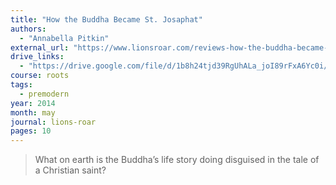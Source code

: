 ```yaml
---
title: "How the Buddha Became St. Josaphat"
authors:
  - "Annabella Pitkin"
external_url: "https://www.lionsroar.com/reviews-how-the-buddha-became-st-josaphat/"
drive_links:
  - "https://drive.google.com/file/d/1b8h24tjd39RgUhALa_joI89rFxA6Yc0i/view?usp=drivesdk"
course: roots
tags:
  - premodern
year: 2014
month: may
journal: lions-roar
pages: 10
---
```


> What on earth is the Buddha’s life story doing disguised in the tale of a Christian saint? 
